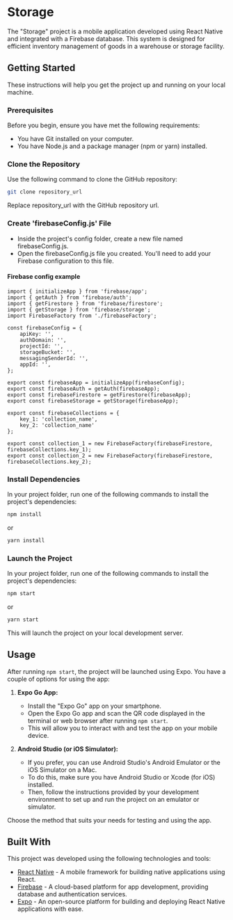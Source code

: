 # Storage

The "Storage" project is a mobile application developed using React Native and integrated with a Firebase database. This system is designed for efficient inventory management of goods in a warehouse or storage facility.

## Getting Started

These instructions will help you get the project up and running on your local machine.

### Prerequisites

Before you begin, ensure you have met the following requirements:

-   You have Git installed on your computer.
-   You have Node.js and a package manager (npm or yarn) installed.

### Clone the Repository

Use the following command to clone the GitHub repository:

```sh
git clone repository_url
```

Replace repository_url with the GitHub repository url.

### Create 'firebaseConfig.js' File

-   Inside the project's config folder, create a new file named firebaseConfig.js.
-   Open the firebaseConfig.js file you created. You'll need to add your Firebase configuration to this file.

#### Firebase config example

```
import { initializeApp } from 'firebase/app';
import { getAuth } from 'firebase/auth';
import { getFirestore } from 'firebase/firestore';
import { getStorage } from 'firebase/storage';
import FirebaseFactory from './firebaseFactory';

const firebaseConfig = {
	apiKey: '',
	authDomain: '',
	projectId: '',
	storageBucket: '',
	messagingSenderId: '',
	appId: '',
};

export const firebaseApp = initializeApp(firebaseConfig);
export const firebaseAuth = getAuth(firebaseApp);
export const firebaseFirestore = getFirestore(firebaseApp);
export const firebaseStorage = getStorage(firebaseApp);

export const firebaseCollections = {
	key_1: 'collection_name',
	key_2: 'collection_name'
};

export const collection_1 = new FirebaseFactory(firebaseFirestore, firebaseCollections.key_1);
export const collection_2 = new FirebaseFactory(firebaseFirestore, firebaseCollections.key_2);
```

### Install Dependencies

In your project folder, run one of the following commands to install the project's dependencies:

```sh
npm install
```

or

```sh
yarn install
```

### Launch the Project

In your project folder, run one of the following commands to install the project's dependencies:

```sh
npm start
```

or

```sh
yarn start
```
This will launch the project on your local development server.

## Usage

After running `npm start`, the project will be launched using Expo. You have a couple of options for using the app:

1. **Expo Go App:**
   - Install the "Expo Go" app on your smartphone.
   - Open the Expo Go app and scan the QR code displayed in the terminal or web browser after running `npm start`.
   - This will allow you to interact with and test the app on your mobile device.

2. **Android Studio (or iOS Simulator):**
   - If you prefer, you can use Android Studio's Android Emulator or the iOS Simulator on a Mac.
   - To do this, make sure you have Android Studio or Xcode (for iOS) installed.
   - Then, follow the instructions provided by your development environment to set up and run the project on an emulator or simulator.

Choose the method that suits your needs for testing and using the app.


## Built With

This project was developed using the following technologies and tools:

- [React Native](https://reactnative.dev/) - A mobile framework for building native applications using React.
- [Firebase](https://firebase.google.com/) - A cloud-based platform for app development, providing database and authentication services.
- [Expo](https://expo.dev/) - An open-source platform for building and deploying React Native applications with ease.
